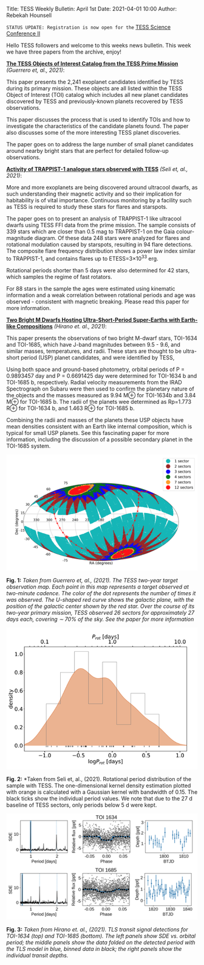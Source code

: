 Title: TESS Weekly Bulletin: April 1st 
Date: 2021-04-01 10:00
Author: Rebekah Hounsell

`STATUS UPDATE: Registration is now open for the` [TESS Science Conference II](https://tsc.mit.edu/2021/)

Hello TESS followers and welcome to this weeks news bulletin. This week we have three papers from the archive, enjoy!

**[The TESS Objects of Interest Catalog from the TESS Prime Mission](https://arxiv.org/abs/2103.12538)** *(Guerrero et, al., 2021)*:

This paper presents the 2,241 exoplanet candidates identified by TESS during its primary mission. These objects are all listed within the TESS Object of Interest (TOI) catalog which includes all new planet candidates discovered by TESS and previously-known planets recovered by TESS observations. 

This paper discusses the process that is used to identify TOIs and how to investigate the characteristics of the candidate planets found. The paper also discusses some of the more interesting TESS planet discoveries. 

The paper goes on to address the large number of small planet candidates around nearby bright stars that are perfect for detailed follow-up observations. 

**[Activity of TRAPPIST-1 analogue stars observed with TESS](https://arxiv.org/abs/2103.13540)** *(Seli et, al., 2021)*:

More and more exoplanets are being discovered around ultracool dwarfs, as such understanding their magnetic activity and so their implication for habitability is of vital importance. Continuous monitoring by a facility such as TESS is required to study these stars for flares and starspots. 

The paper goes on to present an analysis of TRAPPIST-1 like ultracool dwarfs using TESS FFI data from the prime mission. The sample consists of 339 stars which are closer than 0.5 mag to TRAPPIST-1 on the Gaia colour-magnitude diagram. Of these data 248 stars were analyzed for flares and rotational modulation caused by starspots, resulting in 94 flare detections. The composite flare frequency distribution shows a power law index similar to TRAPPIST-1, and contains flares up to ETESS=3×10<sup>33</sup> erg. 

Rotational periods shorter than 5 days were also determined for 42 stars, which samples the regime of fast rotators. 

For 88 stars in the sample the ages were estimated using kinematic information and a weak correlation between rotational periods and age was observed - consistent with magnetic breaking. Please read this paper for more information.

**[Two Bright M Dwarfs Hosting Ultra-Short-Period Super-Earths with Earth-like Compositions](https://arxiv.org/abs/2103.12760)** *(Hirano et. al., 2021)*:

This paper presents the observations of two bright M-dwarf stars, TOI-1634 and TOI-1685, which have J-band magnitudes between 9.5 - 9.6, and similar masses, temperatures, and radii. These stars are thought to be ultra-short period (USP) planet candidates, and were identified by TESS, 

Using both space and ground-based photometry, orbital periods of P = 0.9893457  day and P = 0.6691425 day were determined for TOI-1634 b and TOI-1685 b, respectively. Radial velocity measurements from the IRAD Spectrograph on Subaru were then used to confirm the planetary nature of the objects and the masses measured as 9.94 M⊕ for TOI-1634b and 3.84 M⊕ for TOI-1685 b. The radii of the planets wee determined as Rp=1.773 R⊕  for TOI-1634 b, and 1.463 R⊕ for TOI-1685 b. 

Combining the radii and masses of the planets these USP objects have mean densities consistent with an Earth like internal composition, which is typical for small USP planets. See this fascinating paper for more information, including the discussion of a possible secondary planet in the TOI-1685 system.

![Guerrero](images/news/Guerrero_2021.png)

**Fig. 1:** *Taken from Guerrero et, al., (2021). The TESS two-year target observation map. Each point in this map represents a target observed at two-minute cadence. The color of the dot represents the number of times it was observed. The U-shaped red curve shows the galactic plane, with the position of the galactic center shown by the red star. Over the course of its two-year primary mission, TESS observed 26 sectors for approximately 27 days each, covering ∼ 70% of the sky. See the paper for more information*


![Seli](images/news/Seli_2021.png)

**Fig. 2:** *Taken from Seli et, al., (2021). Rotational period distribution of the sample with TESS. The one-dimensional kernel density estimation plotted with orange is calculated with a Gaussian kernel with bandwidth of 0.15. The black ticks show the individual period values. We note that due to the 27 d baseline of TESS sectors, only periods below 5 d were kept.


![Hirano](images/news/Hirano_2021.png)

**Fig. 3:** *Taken from Hirano et. al., (2021). TLS transit signal detections for TOI-1634 (top) and TOI-1685 (bottom). The left panels show SDE vs. orbital period; the middle panels show the data folded on the detected period with the TLS model in blue, binned data in black; the right panels show the individual transit depths.*